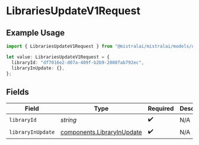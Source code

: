 # LibrariesUpdateV1Request

## Example Usage

```typescript
import { LibrariesUpdateV1Request } from "@mistralai/mistralai/models/operations";

let value: LibrariesUpdateV1Request = {
  libraryId: "df7016e2-d07a-409f-b2b9-2008fab792ec",
  libraryInUpdate: {},
};
```

## Fields

| Field                                                                    | Type                                                                     | Required                                                                 | Description                                                              |
| ------------------------------------------------------------------------ | ------------------------------------------------------------------------ | ------------------------------------------------------------------------ | ------------------------------------------------------------------------ |
| `libraryId`                                                              | *string*                                                                 | :heavy_check_mark:                                                       | N/A                                                                      |
| `libraryInUpdate`                                                        | [components.LibraryInUpdate](../../models/components/libraryinupdate.md) | :heavy_check_mark:                                                       | N/A                                                                      |